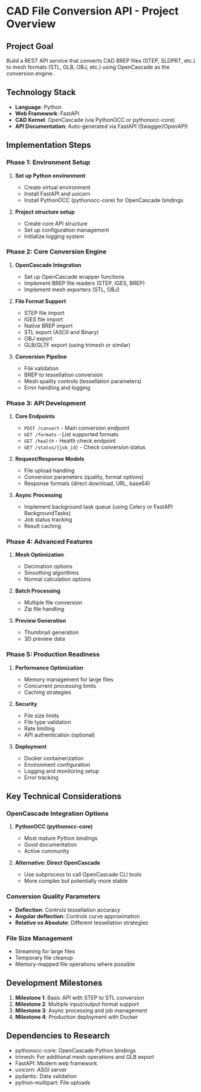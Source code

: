 # CAD File Conversion API - Project Overview

## Project Goal
Build a REST API service that converts CAD BREP files (STEP, SLDPRT, etc.) to mesh formats (STL, GLB, OBJ, etc.) using OpenCascade as the conversion engine.

## Technology Stack
- **Language**: Python
- **Web Framework**: FastAPI
- **CAD Kernel**: OpenCascade (via PythonOCC or pythonocc-core)
- **API Documentation**: Auto-generated via FastAPI (Swagger/OpenAPI)

## Implementation Steps

### Phase 1: Environment Setup
1. **Set up Python environment**
   - Create virtual environment
   - Install FastAPI and uvicorn
   - Install PythonOCC (pythonocc-core) for OpenCascade bindings

2. **Project structure setup**
   - Create core API structure
   - Set up configuration management
   - Initialize logging system

### Phase 2: Core Conversion Engine
1. **OpenCascade Integration**
   - Set up OpenCascade wrapper functions
   - Implement BREP file readers (STEP, IGES, BREP)
   - Implement mesh exporters (STL, OBJ)
   
2. **File Format Support**
   - STEP file import
   - IGES file import  
   - Native BREP import
   - STL export (ASCII and Binary)
   - OBJ export
   - GLB/GLTF export (using trimesh or similar)

3. **Conversion Pipeline**
   - File validation
   - BREP to tessellation conversion
   - Mesh quality controls (tessellation parameters)
   - Error handling and logging

### Phase 3: API Development
1. **Core Endpoints**
   - `POST /convert` - Main conversion endpoint
   - `GET /formats` - List supported formats
   - `GET /health` - Health check endpoint
   - `GET /status/{job_id}` - Check conversion status

2. **Request/Response Models**
   - File upload handling
   - Conversion parameters (quality, format options)
   - Response formats (direct download, URL, base64)

3. **Async Processing**
   - Implement background task queue (using Celery or FastAPI BackgroundTasks)
   - Job status tracking
   - Result caching

### Phase 4: Advanced Features
1. **Mesh Optimization**
   - Decimation options
   - Smoothing algorithms
   - Normal calculation options

2. **Batch Processing**
   - Multiple file conversion
   - Zip file handling

3. **Preview Generation**
   - Thumbnail generation
   - 3D preview data

### Phase 5: Production Readiness
1. **Performance Optimization**
   - Memory management for large files
   - Concurrent processing limits
   - Caching strategies

2. **Security**
   - File size limits
   - File type validation
   - Rate limiting
   - API authentication (optional)

3. **Deployment**
   - Docker containerization
   - Environment configuration
   - Logging and monitoring setup
   - Error tracking

## Key Technical Considerations

### OpenCascade Integration Options
1. **PythonOCC (pythonocc-core)**
   - Most mature Python bindings
   - Good documentation
   - Active community

2. **Alternative: Direct OpenCascade**
   - Use subprocess to call OpenCascade CLI tools
   - More complex but potentially more stable

### Conversion Quality Parameters
- **Deflection**: Controls tessellation accuracy
- **Angular deflection**: Controls curve approximation
- **Relative vs Absolute**: Different tessellation strategies

### File Size Management
- Streaming for large files
- Temporary file cleanup
- Memory-mapped file operations where possible

## Development Milestones

1. **Milestone 1**: Basic API with STEP to STL conversion
2. **Milestone 2**: Multiple input/output format support
3. **Milestone 3**: Async processing and job management
4. **Milestone 4**: Production deployment with Docker

## Dependencies to Research
- pythonocc-core: OpenCascade Python bindings
- trimesh: For additional mesh operations and GLB export
- FastAPI: Modern web framework
- uvicorn: ASGI server
- pydantic: Data validation
- python-multipart: File uploads